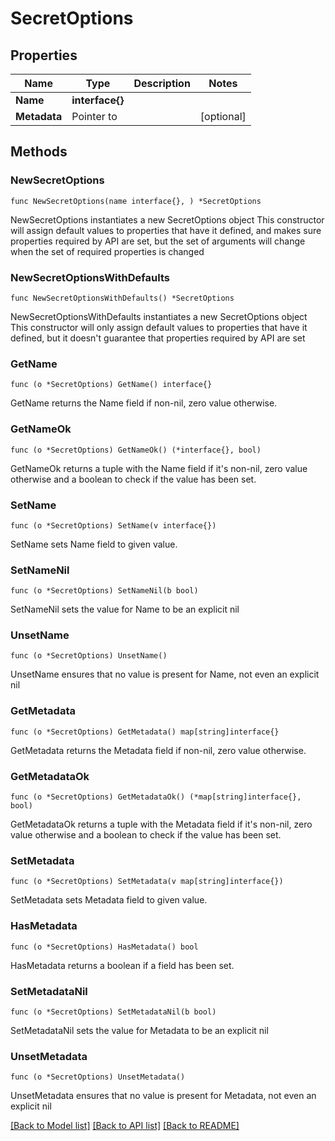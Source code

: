 # SecretOptions

## Properties

Name | Type | Description | Notes
------------ | ------------- | ------------- | -------------
**Name** | **interface{}** |  | 
**Metadata** | Pointer to  |  | [optional] 

## Methods

### NewSecretOptions

`func NewSecretOptions(name interface{}, ) *SecretOptions`

NewSecretOptions instantiates a new SecretOptions object
This constructor will assign default values to properties that have it defined,
and makes sure properties required by API are set, but the set of arguments
will change when the set of required properties is changed

### NewSecretOptionsWithDefaults

`func NewSecretOptionsWithDefaults() *SecretOptions`

NewSecretOptionsWithDefaults instantiates a new SecretOptions object
This constructor will only assign default values to properties that have it defined,
but it doesn't guarantee that properties required by API are set

### GetName

`func (o *SecretOptions) GetName() interface{}`

GetName returns the Name field if non-nil, zero value otherwise.

### GetNameOk

`func (o *SecretOptions) GetNameOk() (*interface{}, bool)`

GetNameOk returns a tuple with the Name field if it's non-nil, zero value otherwise
and a boolean to check if the value has been set.

### SetName

`func (o *SecretOptions) SetName(v interface{})`

SetName sets Name field to given value.


### SetNameNil

`func (o *SecretOptions) SetNameNil(b bool)`

 SetNameNil sets the value for Name to be an explicit nil

### UnsetName
`func (o *SecretOptions) UnsetName()`

UnsetName ensures that no value is present for Name, not even an explicit nil
### GetMetadata

`func (o *SecretOptions) GetMetadata() map[string]interface{}`

GetMetadata returns the Metadata field if non-nil, zero value otherwise.

### GetMetadataOk

`func (o *SecretOptions) GetMetadataOk() (*map[string]interface{}, bool)`

GetMetadataOk returns a tuple with the Metadata field if it's non-nil, zero value otherwise
and a boolean to check if the value has been set.

### SetMetadata

`func (o *SecretOptions) SetMetadata(v map[string]interface{})`

SetMetadata sets Metadata field to given value.

### HasMetadata

`func (o *SecretOptions) HasMetadata() bool`

HasMetadata returns a boolean if a field has been set.

### SetMetadataNil

`func (o *SecretOptions) SetMetadataNil(b bool)`

 SetMetadataNil sets the value for Metadata to be an explicit nil

### UnsetMetadata
`func (o *SecretOptions) UnsetMetadata()`

UnsetMetadata ensures that no value is present for Metadata, not even an explicit nil

[[Back to Model list]](../README.md#documentation-for-models) [[Back to API list]](../README.md#documentation-for-api-endpoints) [[Back to README]](../README.md)



